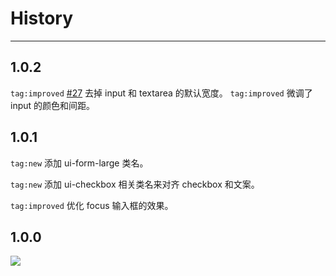 # History

---

## 1.0.2

`tag:improved`  [#27](https://github.com/aliceui/aliceui.org/issues/27) 去掉 input 和 textarea 的默认宽度。
`tag:improved`  微调了 input 的颜色和间距。

## 1.0.1

`tag:new`  添加 ui-form-large 类名。

`tag:new`  添加 ui-checkbox 相关类名来对齐 checkbox 和文案。

`tag:improved` 优化 focus 输入框的效果。

## 1.0.0

![](https://i.alipayobjects.com/e/201306/SWqnMDSL7.png)


